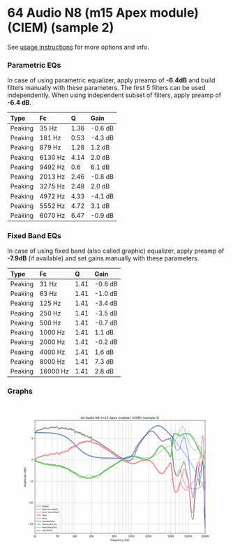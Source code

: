 # 64 Audio N8 (m15 Apex module) (CIEM) (sample 2)
See [usage instructions](https://github.com/jaakkopasanen/AutoEq#usage) for more options and info.

### Parametric EQs
In case of using parametric equalizer, apply preamp of **-6.4dB** and build filters manually
with these parameters. The first 5 filters can be used independently.
When using independent subset of filters, apply preamp of **-6.4 dB**.

| Type    | Fc      |    Q | Gain    |
|:--------|:--------|:-----|:--------|
| Peaking | 35 Hz   | 1.36 | -0.6 dB |
| Peaking | 181 Hz  | 0.53 | -4.3 dB |
| Peaking | 879 Hz  | 1.28 | 1.2 dB  |
| Peaking | 6130 Hz | 4.14 | 2.0 dB  |
| Peaking | 9492 Hz | 0.6  | 6.1 dB  |
| Peaking | 2013 Hz | 2.46 | -0.8 dB |
| Peaking | 3275 Hz | 2.48 | 2.0 dB  |
| Peaking | 4972 Hz | 4.33 | -4.1 dB |
| Peaking | 5552 Hz | 4.72 | 3.1 dB  |
| Peaking | 6070 Hz | 6.47 | -0.9 dB |

### Fixed Band EQs
In case of using fixed band (also called graphic) equalizer, apply preamp of **-7.9dB**
(if available) and set gains manually with these parameters.

| Type    | Fc       |    Q | Gain    |
|:--------|:---------|:-----|:--------|
| Peaking | 31 Hz    | 1.41 | -0.8 dB |
| Peaking | 63 Hz    | 1.41 | -1.0 dB |
| Peaking | 125 Hz   | 1.41 | -3.4 dB |
| Peaking | 250 Hz   | 1.41 | -3.5 dB |
| Peaking | 500 Hz   | 1.41 | -0.7 dB |
| Peaking | 1000 Hz  | 1.41 | 1.1 dB  |
| Peaking | 2000 Hz  | 1.41 | -0.2 dB |
| Peaking | 4000 Hz  | 1.41 | 1.6 dB  |
| Peaking | 8000 Hz  | 1.41 | 7.3 dB  |
| Peaking | 16000 Hz | 1.41 | 2.8 dB  |

### Graphs
![](./64%20Audio%20N8%20(m15%20Apex%20module)%20(CIEM)%20(sample%202).png)